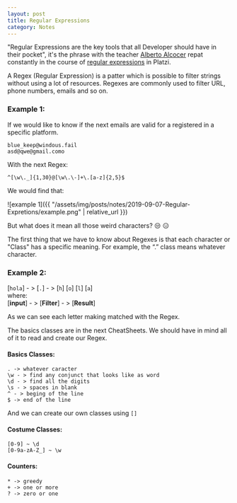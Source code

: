 ```yaml
---
layout: post
title: Regular Expressions
category: Notes
---
```


"Regular Expressions are the key tools that all Developer should have in their pocket", it's the phrase with the teacher [Alberto Alcocer](https://twitter.com/beco) repat constantly in the course of [regular expressions](https://platzi.com/clases/expresiones-regulares/) in Platzi.

A Regex (Regular Expression) is a patter which is possible to filter strings without using a lot of resources. Regexes are commonly used to filter URL, phone numbers, emails and so on.

### Example 1:

If we would like to know if the next emails are valid for a registered in a specific platform.
```
blue_keep@windous.fail
asd@qwe@gmail.como
```
With the next Regex:
```
^[\w\._]{1,30}@[\w\.\-]+\.[a-z]{2,5}$
```
We would find that:

![example 1]({{ "/assets/img/posts/notes/2019-09-07-Regular-Expretions/example.png" | relative_url }})

But what does it mean all those weird characters? :unamused: :expressionless:

The first thing that we have to know about Regexes is that each character or "Class" has a specific meaning. For example, the “.” class means whatever character.

### Example 2:

[`hola`] - >  [`.`] - >  [`h`] [`o`] [`l`] [`a`] \
where:\
[**input**] - > [**Filter**] - > [**Result**]

As we can see each letter making matched with the Regex.

The basics classes are in the next  CheatSheets. We should have in mind all of it to read and create our Regex.

#### Basics Classes:
```
. -> whatever caracter
\w - > find any conjunct that looks like as word
\d - > find all the digits
\s - > spaces in blank
^ - > beging of the line
$ -> end of the line
```
And we can create our own classes using `[]` 
#### Costume Classes:
``` 
[0-9] ~ \d
[0-9a-zA-Z_] ~ \w
```
#### Counters:
```
* -> greedy
+ -> one or more
? -> zero or one
```
<!--stackedit_data:
eyJoaXN0b3J5IjpbMTI1ODk3NTk0NywtMTg1NTE4NTU0OCwtND
I5NzQzODE3LC01MDc2OTY4MDcsNjExMzYzMDA3LC0zNjA2ODY3
ODUsLTEyMDgzMjI5MDMsNzg5MDMyOCwzMTA4MzQ0NzksNDE5Nj
A0NjMsMTg5ODM1NDk4Nyw4MjQ5NjcxODAsLTM1MzY5NTQ5NSwt
NjA1MTE5MTA0XX0=
-->